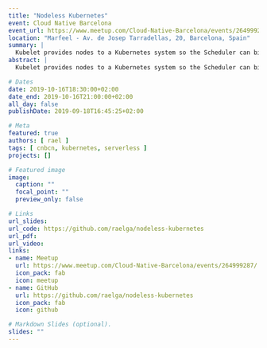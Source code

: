 ```yaml
---
title: "Nodeless Kubernetes"
event: Cloud Native Barcelona
event_url: https://www.meetup.com/Cloud-Native-Barcelona/events/264999287/
location: "Marfeel - Av. de Josep Tarradellas, 20, Barcelona, Spain"
summary: |
  Kubelet provides nodes to a Kubernetes system so the Scheduler can bind pods on them. But what if we don't want to manage nodes? How can we use other APIs to provide compute resources to a Kubernetes cluster?
abstract: |
  Kubelet provides nodes to a Kubernetes system so the Scheduler can bind pods on them. But what if we don't want to manage nodes? How can we use other APIs to provide compute resources to a Kubernetes cluster?

# Dates
date: 2019-10-16T18:30:00+02:00
date_end: 2019-10-16T21:00:00+02:00
all_day: false
publishDate: 2019-09-18T16:45:25+02:00

# Meta
featured: true
authors: [ rael ]
tags: [ cnbcn, kubernetes, serverless ]
projects: []

# Featured image
image:
  caption: "" 
  focal_point: ""
  preview_only: false

# Links
url_slides:
url_code: https://github.com/raelga/nodeless-kubernetes
url_pdf:
url_video:
links:
- name: Meetup
  url: https://www.meetup.com/Cloud-Native-Barcelona/events/264999287/
  icon_pack: fab
  icon: meetup
- name: GitHub
  url: https://github.com/raelga/nodeless-kubernetes
  icon_pack: fab
  icon: github

# Markdown Slides (optional).
slides: ""
---
```

